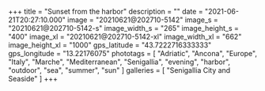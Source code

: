 +++
title = "Sunset from the harbor"
description = ""
date = "2021-06-21T20:27:10.000"
image = "20210621@202710-5142"
image_s = "20210621@202710-5142-s"
image_width_s = "265"
image_height_s = "400"
image_xl = "20210621@202710-5142-xl"
image_width_xl = "662"
image_height_xl = "1000"
gps_latitude = "43.7222716333333"
gps_longitude = "13.22176075"
phototags = [ "Adriatic", "Ancona", "Europe", "Italy", "Marche", "Mediterranean", "Senigallia", "evening", "harbor", "outdoor", "sea", "summer", "sun" ]
galleries = [ "Senigallia City and Seaside" ]
+++
